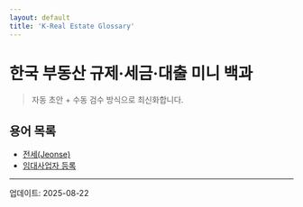 ```yaml
---
layout: default
title: 'K-Real Estate Glossary'
---
```


# 한국 부동산 규제·세금·대출 미니 백과

> 자동 초안 + 수동 검수 방식으로 최신화합니다.

## 용어 목록
- [전세(Jeonse)](/terms/전세.html)
- [임대사업자 등록](/terms/임대사업자-등록.html)
---
업데이트: 2025-08-22
